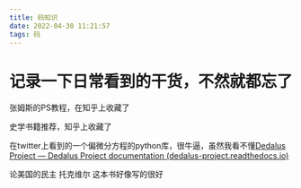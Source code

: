```yaml
---
title: 码知识
date: 2022-04-30 11:21:57
tags: 码
---
```


# 记录一下日常看到的干货，不然就都忘了

张姆斯的PS教程，在知乎上收藏了

史学书籍推荐，知乎上收藏了

在twitter上看到的一个偏微分方程的python库，很牛逼，虽然我看不懂[Dedalus Project — Dedalus Project documentation (dedalus-project.readthedocs.io)](https://dedalus-project.readthedocs.io/en/latest/index.html)

论美国的民主 托克维尔  这本书好像写的很好
